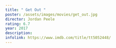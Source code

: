 ```yaml
---
title: " Get Out "
poster: /assets/images/movies/get_out.jpg
director: Jordan Peele
rating: 6.7
year: 2017
description:
infolink: https://www.imdb.com/title/tt5052448/
---
```


